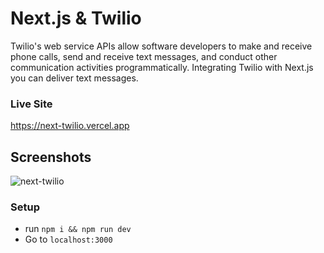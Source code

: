 # Next.js & Twilio

Twilio's web service APIs allow software developers to make and receive phone calls, send and receive text messages, and conduct other communication activities programmatically. Integrating Twilio with Next.js you can deliver text messages.

### Live Site

https://next-twilio.vercel.app

## Screenshots

![next-twilio](https://user-images.githubusercontent.com/71595764/133240607-8b4715c7-7cd0-4f04-82d2-9886794f0838.png)

### Setup

- run `npm i && npm run dev`
- Go to `localhost:3000`
